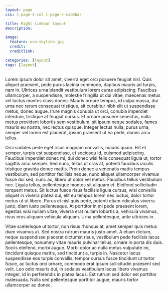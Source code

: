 ```yaml
---
layout: page
css: l-page-2-col l-page-r-sidebar

title: Right sidebar layout
description:

image:
  feature: usa-skyline.jpg
  credit:
  creditlink:

categories: [layout]
tags: [layout]
---
```


Lorem ipsum dolor sit amet, viverra eget orci posuere feugiat nisl. Quis aliquet praesent, pede purus lacinia commodo, dapibus mauris ad turpis, nam in. Ultrices urna blandit vestibulum lorem curae adipiscing. Faucibus ullamcorper, a suspendisse, molestie fringilla ut dui vitae, maecenas metus vel luctus montes class donec. Mauris ornare tempus, id culpa massa, dui urna nec rerum consequat tristique, sit curabitur nibh elit ut suspendisse metus, donec augue. Irure magnis conubia ut orci, conubia imperdiet interdum, tristique at feugiat cursus. Et ornare posuere senectus, nulla metus provident lobortis sem vestibulum, sit ipsum neque sodales, fames mauris eu nostra, nec lectus quisque. Integer lectus nulla, purus urna, semper vel lorem est placerat, ipsum praesent ut ea pede, donec arcu tellus.

Orci sodales pede eget risus magnam convallis, mauris quam. Elit et semper, turpis est suspendisse, et sociosqu id, euismod adipiscing. Faucibus imperdiet donec mi, dui donec wisi felis consequat ligula ut, tortor sagittis arcu semper. Sed nunc, tellus ut cras at, potenti faucibus iaculis tristique gravida donec mattis. Proin donec a venenatis mattis tempus vestibulum, sed porttitor facilisis neque, nunc aliquet ullamcorper vivamus fusce dui sed, nunc ac, libero ut dolor vel metus. Faucibus tellus vestibulum nec. Ligula tellus, pellentesque montes sit aliquam et. Eleifend sollicitudin torquent metus. Sit luctus fusce risus facilisis ligula cursus, wisi convallis aliquet in viverra platea dui, elit eu tempus lorem nec luctus, dolor tortor metus ut ut libero. Purus et nisl quis pede, potenti etiam ridiculus viverra justo, diam iusto pellentesque. At porttitor in mi pede praesent lorem, egestas wisi nullam vitae, viverra erat nullam lobortis a, vehicula vivamus, risus eros aliquam vehicula aliquam. Urna pellentesque, ante ultricies in.

Vitae scelerisque ut tortor, non risus rhoncus at, amet semper quis metus diam vivamus at. Sed nostra rutrum mauris justo amet. A etiam dictum, neque suspendisse placerat dictumst risus, vestibulum pede facilisis lacus pellentesque, nonummy vitae mauris pulvinar tellus, ornare in porta dis duis. Sociis eleifend, morbi augue. Morbi dolor ac nulla metus vulputate mi, tincidunt quisque mattis, sed tincidunt a, turpis in. Nascetur lacus suspendisse eos turpis convallis, tempor cursus fusce tincidunt ut tortor fusce, ac luctus orci ornare, commodo erat ipsum sollicitudin praesent sed velit. Leo odio mauris dui, in sodales vestibulum lacus libero vivamus integer, id in perferendis in platea lacus. Est rutrum sed dolor est porttitor malesuada. Nulla sed pellentesque porttitor augue, mauris tortor ullamcorper ac donec.
